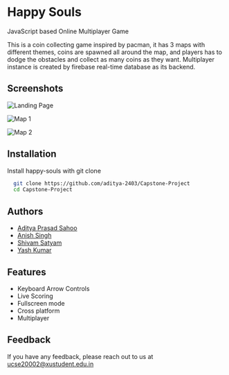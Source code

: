 
# Happy Souls

JavaScript based Online Multiplayer Game

This is a coin collecting game inspired by pacman, it has 3 maps with different themes, coins are spawned all around the map, and players has to dodge the obstacles and collect as many coins as they want. Multiplayer instance is created by firebase real-time database as its backend.



## Screenshots

![Landing Page](https://i.postimg.cc/d0DB7Q65/1.png)

![Map 1](https://i.postimg.cc/NfJ2K6nw/2.png)

![Map 2](https://i.postimg.cc/hjNcFGy6/3.png)



## Installation

Install happy-souls with git clone

```bash
  git clone https://github.com/aditya-2403/Capstone-Project
  cd Capstone-Project
```
    
## Authors

- [Aditya Prasad Sahoo](https://www.github.com/aditya-2403)
- [Anish Singh](https://www.github.com/AnishSingh15)
- [Shivam Satyam](https://www.github.com/Satyam3303)
- [Yash Kumar](https://www.github.com/yashkumar06)
## Features

- Keyboard Arrow Controls
- Live Scoring
- Fullscreen mode
- Cross platform
- Multiplayer


## Feedback

If you have any feedback, please reach out to us at ucse20002@xustudent.edu.in

